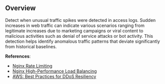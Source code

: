 ## Overview

Detect when unusual traffic spikes were detected in access logs. Sudden increases in web traffic can indicate various scenarios ranging from legitimate increases due to marketing campaigns or viral content to malicious activities such as denial of service attacks or bot activity. This detection helps identify anomalous traffic patterns that deviate significantly from historical baselines.

**References**:
- [Nginx Rate Limiting](https://www.nginx.com/blog/rate-limiting-nginx/)
- [Nginx High-Performance Load Balancing](https://www.nginx.com/blog/load-balancing-with-nginx-plus/)
- [AWS: Best Practices for DDoS Resiliency](https://docs.aws.amazon.com/whitepapers/latest/aws-best-practices-ddos-resiliency/welcome.html) 